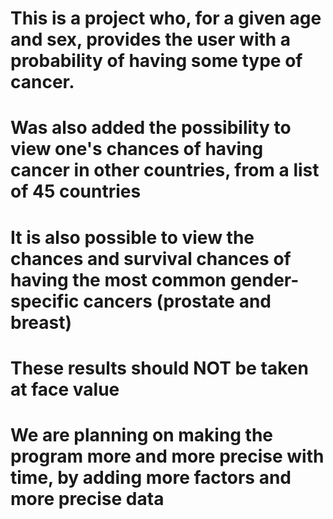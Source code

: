 # This is a project who, for a given age and sex, provides the user with a probability of having some type of cancer.
# Was also added the possibility to view one's chances of having cancer in other countries, from a list of 45 countries
# It is also possible to view the chances and survival chances of having the most common gender-specific cancers (prostate and breast)
# These results should NOT be taken at face value
# We are planning on making the program more and more precise with time, by adding more factors and more precise data

